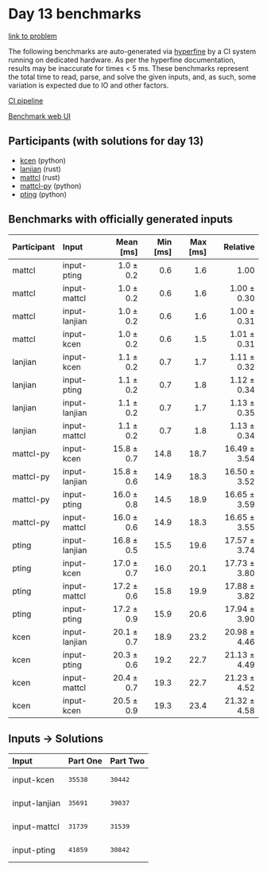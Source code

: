 # Day 13 benchmarks

[link to problem](https://adventofcode.com/2023/day/13)

The following benchmarks are auto-generated via
[hyperfine](https://github.com/sharkdp/hyperfine) by a CI system running on
dedicated hardware. As per the hyperfine documentation, results may be
inaccurate for times < 5 ms. These benchmarks represent the total time to read,
parse, and solve the given inputs, and, as such, some variation is expected due
to IO and other factors.

[CI pipeline](http://ci.papercode.net:8080/teams/main/pipelines/aoc2023)

[Benchmark web UI](https://aoc.ancalagon.black)


## Participants (with solutions for day 13)

- [kcen](https://github.com/kcen/aoc2023) (python)
- [lanjian](https://github.com/lanjian/aoc-2023) (rust)
- [mattcl](https://github.com/mattcl/aoc2023) (rust)
- [mattcl-py](https://github.com/mattcl/aoc2023-py) (python)
- [pting](https://github.com/pting/aoc2023) (python)


## Benchmarks with officially generated inputs

| Participant | Input | Mean [ms] | Min [ms] | Max [ms] | Relative |
|:---|:---|---:|---:|---:|---:|
| mattcl | input-pting | 1.0 ± 0.2 | 0.6 | 1.6 | 1.00 |
| mattcl | input-mattcl | 1.0 ± 0.2 | 0.6 | 1.6 | 1.00 ± 0.30 |
| mattcl | input-lanjian | 1.0 ± 0.2 | 0.6 | 1.6 | 1.00 ± 0.31 |
| mattcl | input-kcen | 1.0 ± 0.2 | 0.6 | 1.5 | 1.01 ± 0.31 |
| lanjian | input-kcen | 1.1 ± 0.2 | 0.7 | 1.7 | 1.11 ± 0.32 |
| lanjian | input-pting | 1.1 ± 0.2 | 0.7 | 1.8 | 1.12 ± 0.34 |
| lanjian | input-lanjian | 1.1 ± 0.2 | 0.7 | 1.7 | 1.13 ± 0.35 |
| lanjian | input-mattcl | 1.1 ± 0.2 | 0.7 | 1.8 | 1.13 ± 0.34 |
| mattcl-py | input-kcen | 15.8 ± 0.7 | 14.8 | 18.7 | 16.49 ± 3.54 |
| mattcl-py | input-lanjian | 15.8 ± 0.6 | 14.9 | 18.3 | 16.50 ± 3.52 |
| mattcl-py | input-pting | 16.0 ± 0.8 | 14.5 | 18.9 | 16.65 ± 3.59 |
| mattcl-py | input-mattcl | 16.0 ± 0.6 | 14.9 | 18.3 | 16.65 ± 3.55 |
| pting | input-lanjian | 16.8 ± 0.5 | 15.5 | 19.6 | 17.57 ± 3.74 |
| pting | input-kcen | 17.0 ± 0.7 | 16.0 | 20.1 | 17.73 ± 3.80 |
| pting | input-mattcl | 17.2 ± 0.6 | 15.8 | 19.9 | 17.88 ± 3.82 |
| pting | input-pting | 17.2 ± 0.9 | 15.9 | 20.6 | 17.94 ± 3.90 |
| kcen | input-lanjian | 20.1 ± 0.7 | 18.9 | 23.2 | 20.98 ± 4.46 |
| kcen | input-pting | 20.3 ± 0.6 | 19.2 | 22.7 | 21.13 ± 4.49 |
| kcen | input-mattcl | 20.4 ± 0.7 | 19.3 | 22.7 | 21.23 ± 4.52 |
| kcen | input-kcen | 20.5 ± 0.9 | 19.3 | 23.4 | 21.32 ± 4.58 |


## Inputs -> Solutions

| Input | Part One | Part Two |
|:---|:---|:---|
|input-kcen|<pre>35538</pre>|<pre>30442</pre>|
|input-lanjian|<pre>35691</pre>|<pre>39037</pre>|
|input-mattcl|<pre>31739</pre>|<pre>31539</pre>|
|input-pting|<pre>41859</pre>|<pre>30842</pre>|